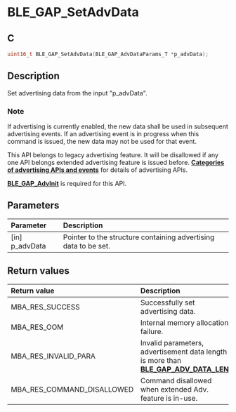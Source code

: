 # BLE_GAP_SetAdvData

## C

```c
uint16_t BLE_GAP_SetAdvData(BLE_GAP_AdvDataParams_T *p_advData);
```

## Description

Set advertising data from the input "p_advData".

### Note

If advertising is currently enabled, the new data shall be used in
subsequent advertising events. If an advertising event is in progress 
when this command is issued, the new data may not be used for that event.

This API belongs to legacy advertising feature. It will be disallowed if any one API belongs extended advertising feature is issued before. **[Categories of advertising APIs and events](GUID-6250C306-2D62-4631-A4F9-616BBCCC48AC.md)** for details of advertising APIs.

**[BLE_GAP_AdvInit](GUID-00582C15-26DA-41D8-8125-1FDD13BCF632.md)** is required for this API.

## Parameters

|Parameter|Description|
|:---|:---|
|\[in\] p_advData|Pointer to the structure containing advertising data to be set.|

## Return values

|Return value|Description|
|:---|:---|
MBA_RES_SUCCESS|Successfully set advertising data.|
MBA_RES_OOM|Internal memory allocation failure.|
MBA_RES_INVALID_PARA|Invalid parameters, advertisement data length is more than **[BLE_GAP_ADV_DATA_LEN](GUID-4D05CBBF-8E4B-49B8-A1F1-D37781265701.md)**.|
MBA_RES_COMMAND_DISALLOWED|Command disallowed when extended Adv. feature is in-use.|
